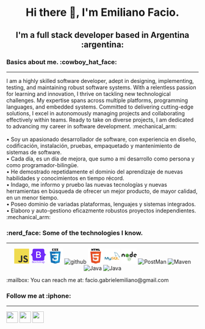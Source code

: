 <h1 align="center">Hi there 👋, I'm Emiliano Facio.</h1>

<h2 align="center">I'm a full stack developer based in Argentina :argentina:</h2>

<h3>Basics about me. :cowboy_hat_face:</h3>
<hr>

<p>I am a highly skilled software developer, adept in designing, implementing,
testing, and maintaining robust software systems. With a relentless passion for
learning and innovation, I thrive on tackling new technological challenges. My
expertise spans across multiple platforms, programming languages, and
embedded systems. Committed to delivering cutting-edge solutions, I excel in
autonomously managing projects and collaborating effectively within teams.
Ready to take on diverse projects, I am dedicated to advancing my career in
software development. :mechanical_arm: 
<br>
<br>
• Soy un apasionado desarrollador de software, con experiencia en diseño, codificación, instalación, pruebas, empaquetado y mantenimiento de sistemas de software.<br>
• Cada día, es un día de mejora, que sumo a mi desarrollo como persona y como programador-bilingüe.<br>
• He demostrado repetidamente el dominio del aprendizaje de nuevas habilidades y conocimientos en tiempo récord.<br>
• Indago, me informo y pruebo las nuevas tecnologías y nuevas herramientas en búsqueda de ofrecer un mejor producto, de mayor calidad, en un menor tiempo.<br>
• Poseo dominio de variadas plataformas, lenguajes y sistemas integrados.<br>
• Elaboro y auto-gestiono eficazmente robustos proyectos independientes. :mechanical_arm: 
</p>


<h3>:nerd_face: Some of the technologies I know.</h3>
<hr>
<p align="center">
<img src="https://raw.githubusercontent.com/devicons/devicon/master/icons/javascript/javascript-original.svg" alt ="Javascript" width="40" height="40">
<img src="https://raw.githubusercontent.com/devicons/devicon/master/icons/bootstrap/bootstrap-plain-wordmark.svg" alt ="Bootstrap" width="40" height="40"> <img src="https://raw.githubusercontent.com/devicons/devicon/master/icons/css3/css3-original-wordmark.svg" alt ="CSS" width="40" height="40">
<img src="https://github.githubassets.com/assets/GitHub-Mark-ea2971cee799.png" alt ="github" width="40" height="40"> 
<img src="https://raw.githubusercontent.com/devicons/devicon/master/icons/html5/html5-original-wordmark.svg" alt ="HTML" width="40" height="40">
<img src="https://raw.githubusercontent.com/devicons/devicon/master/icons/mysql/mysql-original-wordmark.svg" alt ="MySQL" width="40" height="40">
<img src="https://raw.githubusercontent.com/devicons/devicon/master/icons/nodejs/nodejs-original-wordmark.svg" alt ="NodeJs" width="40" height="40">
<img src="https://camo.githubusercontent.com/93b32389bf746009ca2370de7fe06c3b5146f4c99d99df65994f9ced0ba41685/68747470733a2f2f7777772e766563746f726c6f676f2e7a6f6e652f6c6f676f732f676574706f73746d616e2f676574706f73746d616e2d69636f6e2e737667" alt ="PostMan" width="40" height="40">
  <img src="https://upload.wikimedia.org/wikipedia/commons/thumb/5/52/Apache_Maven_logo.svg/2560px-Apache_Maven_logo.svg.png" alt ="Maven" width="40" height="40">
  <img src="https://static.vecteezy.com/system/resources/previews/022/100/210/original/java-logo-transparent-free-png.png" alt ="Java" width="40" height="40">
  <img src="https://e4developer.com/wp-content/uploads/2018/01/spring-boot.png" alt ="Java" width="50" height="40">
</p>

<p> :mailbox: You can reach me at: facio.gabrielemiliano@gmail.com</p>

<h3>Follow me at :iphone:</h3>
<hr>
<p>
<a href="https://www.instagram.com/" target="_blank"><img src="https://raw.githubusercontent.com/rahuldkjain/github-profile-readme-generator/master/src/images/icons/Social/instagram.svg" width="30" height="30" ></a>
  <a href="https://www.linkedin.com/in/emifacio/" target="_blank"><img src="https://raw.githubusercontent.com/rahuldkjain/github-profile-readme-generator/master/src/images/icons/Social/linked-in-alt.svg" width="30" height="30" ></a>
  <a href="https://www.twitter.com/EmilianoFacio77" target="_blank"><img src="https://upload.wikimedia.org/wikipedia/commons/thumb/6/6f/Logo_of_Twitter.svg/292px-Logo_of_Twitter.svg.png" width="30" height="30" ></a>
</p>
<!--
**emifacio/emifacio** is a ✨ _special_ ✨ repository because its `README.md` (this file) appears on your GitHub profile.

Here are some ideas to get you started:

- 🔭 I’m currently working on ...
- 🌱 I’m currently learning ...
- 👯 I’m looking to collaborate on ...
- 🤔 I’m looking for help with ...
- 💬 Ask me about ...
- 📫 How to reach me: ...
- 😄 Pronouns: ...
- ⚡ Fun fact: ...
-->

